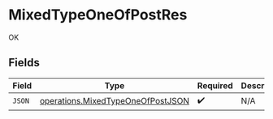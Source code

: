 # MixedTypeOneOfPostRes

OK


## Fields

| Field                                                                                         | Type                                                                                          | Required                                                                                      | Description                                                                                   |
| --------------------------------------------------------------------------------------------- | --------------------------------------------------------------------------------------------- | --------------------------------------------------------------------------------------------- | --------------------------------------------------------------------------------------------- |
| `JSON`                                                                                        | [operations.MixedTypeOneOfPostJSON](../../../pkg/models/operations/mixedtypeoneofpostjson.md) | :heavy_check_mark:                                                                            | N/A                                                                                           |